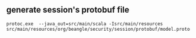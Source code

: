 ## generate session's protobuf file

    protoc.exe  --java_out=src/main/scala -Isrc/main/resources src/main/resources/org/beangle/security/session/protobuf/model.proto
